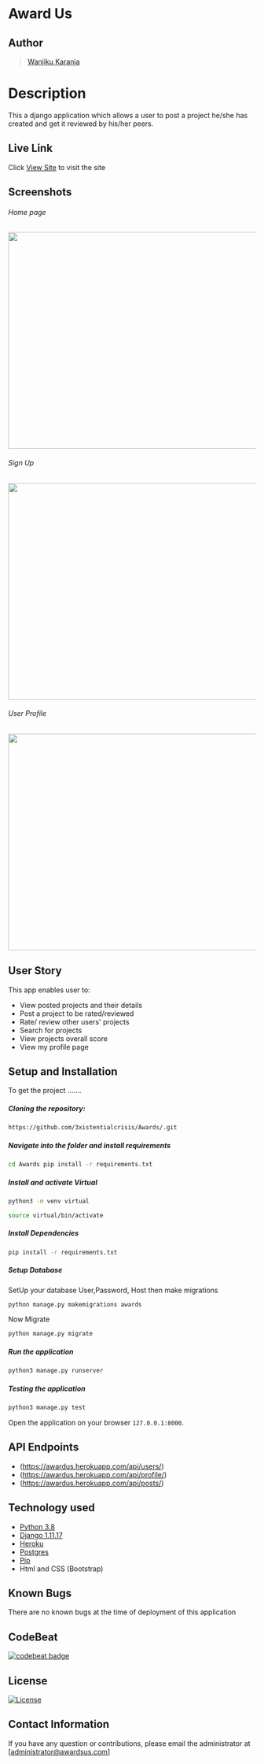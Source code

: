 # Award Us
## Author  
  
>[Wanjiku Karanja](https://github.com/3xistentialcrisis)  
  
# Description  
This a django application which allows a user to post a project he/she has created and get it reviewed by his/her peers. 
  
##  Live Link  
 Click [View Site](https://awardus.herokuapp.com/)  to visit the site
  
## Screenshots 
###### Home page
 
<img src="https://raw.githubusercontent.com/3xistentialcrisis/Awards/master/static/images/.png" width="900px" height="440px">
 
###### Sign Up
 <img src="https://raw.githubusercontent.com/3xistentialcrisis/Awards/master/static/images/.png" width="900px" height="440px">

###### User Profile
 <img src="https://raw.githubusercontent.com/3xistentialcrisis/Awards/master/static/images/.png" width="900px" height="440px">

 
## User Story  
This app enables user to:

* View posted projects and their details
* Post a project to be rated/reviewed
* Rate/ review other users' projects
* Search for projects 
* View projects overall score
* View my profile page

  
## Setup and Installation  
To get the project .......  
  
##### Cloning the repository:  
 ```bash 
 https://github.com/3xistentialcrisis/Awards/.git 
```
##### Navigate into the folder and install requirements  
 ```bash 
cd Awards pip install -r requirements.txt 
```
##### Install and activate Virtual  
 ```bash 
python3 -m venv virtual 
```  
```bash 
source virtual/bin/activate 
```

##### Install Dependencies  
 ```bash 
 pip install -r requirements.txt 
```  
 ##### Setup Database  
  SetUp your database User,Password, Host then make migrations 
 ```bash 
python manage.py makemigrations awards
 ``` 
 Now Migrate  
 ```bash 
 python manage.py migrate 
```
##### Run the application  
 ```bash 
 python3 manage.py runserver 
``` 

##### Testing the application  
 ```bash 
 python3 manage.py test 
```
Open the application on your browser `127.0.0.1:8000`.  
  
## API Endpoints
*  (https://awardus.herokuapp.com/api/users/)
*  (https://awardus.herokuapp.com/api/profile/)
*  (https://awardus.herokuapp.com/api/posts/)

## Technology used  
  
* [Python 3.8](https://www.python.org/)  
* [Django 1.11.17](https://docs.djangoproject.com/en/2.2/)  
* [Heroku](https://heroku.com)  
* [Postgres](https://www.postgresql.org/)
* [Pip](https://pypi.org/project/pip/)
* Html and CSS (Bootstrap)
  
## Known Bugs  
There are no known bugs at the time of deployment of this application 
  
## CodeBeat
[![codebeat badge](https://codebeat.co/badges/61881488-2da3-4522-be01-0226f8d1a6c6)](https://codebeat.co/projects/github-com-3xistentialcrisis-awards-master) 

## License 
[![License](https://img.shields.io/packagist/l/loopline-systems/closeio-api-wrapper.svg)](https://github.com/3xistentialcrisis/awards/blob/master/LICENSE)

## Contact Information   
If you have any question or contributions, please email the administrator at [administrator@awardsus.com] 
